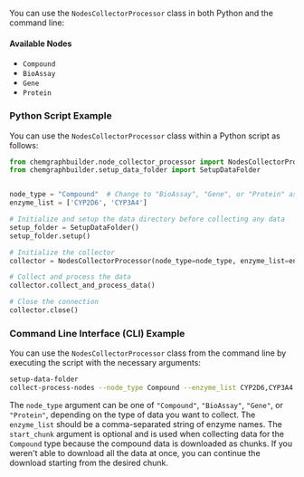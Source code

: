 You can use the `NodesCollectorProcessor` class in both Python and the command line:

#### **Available Nodes**
- `Compound`
- `BioAssay`
- `Gene`
- `Protein`

### Python Script Example

You can use the `NodesCollectorProcessor` class within a Python script as follows:

```python
from chemgraphbuilder.node_collector_processor import NodesCollectorProcessor
from chemgraphbuilder.setup_data_folder import SetupDataFolder


node_type = "Compound"  # Change to "BioAssay", "Gene", or "Protein" as needed
enzyme_list = ['CYP2D6', 'CYP3A4']

# Initialize and setup the data directory before collecting any data
setup_folder = SetupDataFolder()
setup_folder.setup()

# Initialize the collector
collector = NodesCollectorProcessor(node_type=node_type, enzyme_list=enzyme_list, start_chunk=0)

# Collect and process the data
collector.collect_and_process_data()

# Close the connection
collector.close()
```


### Command Line Interface (CLI) Example

You can use the `NodesCollectorProcessor` class from the command line by executing the script with the necessary arguments:

```sh
setup-data-folder
collect-process-nodes --node_type Compound --enzyme_list CYP2D6,CYP3A4 --start_chunk 0 # the default start-chunk is 0
```

The `node_type` argument can be one of `"Compound"`, `"BioAssay"`, `"Gene"`, or `"Protein"`, depending on the type of data you want to collect.
The `enzyme_list` should be a comma-separated string of enzyme names.
The `start_chunk` argument is optional and is used when collecting data for the `Compound` type because the compound data is downloaded as chunks.
If you weren't able to download all the data at once, you can continue the download starting from the desired chunk.

